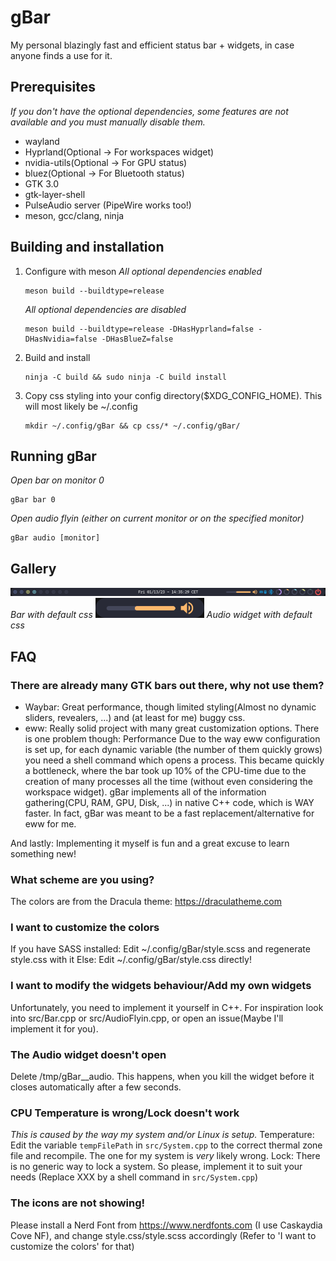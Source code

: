 # gBar 
My personal blazingly fast and efficient status bar + widgets, in case anyone finds a use for it.

## Prerequisites 
*If you don't have the optional dependencies, some features are not available and you must manually disable them.*
- wayland
- Hyprland(Optional -> For workspaces widget)
- nvidia-utils(Optional -> For GPU status)
- bluez(Optional -> For Bluetooth status)
- GTK 3.0
- gtk-layer-shell
- PulseAudio server (PipeWire works too!)
- meson, gcc/clang, ninja

## Building and installation
1. Configure with meson
    *All optional dependencies enabled*
    ```
    meson build --buildtype=release
    ```
    *All optional dependencies are disabled*
    ```
    meson build --buildtype=release -DHasHyprland=false -DHasNvidia=false -DHasBlueZ=false
    ```
4. Build and install
    ```
    ninja -C build && sudo ninja -C build install
    ```
5. Copy css styling into your config directory($XDG_CONFIG_HOME). This will most likely be ~/.config
    ```
    mkdir ~/.config/gBar && cp css/* ~/.config/gBar/
    ```

## Running gBar
*Open bar on monitor 0*
```
gBar bar 0
```
*Open audio flyin (either on current monitor or on the specified monitor)*
```
gBar audio [monitor]
```

## Gallery
![The bar with default css](/assets/bar.png)
*Bar with default css*
![The audio flyin with default css](/assets/audioflyin.png)
*Audio widget with default css*

## FAQ
### There are already many GTK bars out there, why not use them?
- Waybar: 
Great performance, though limited styling(Almost no dynamic sliders, revealers, ...) and (at least for me) buggy css.
- eww: 
Really solid project with many great customization options. There is one problem though: Performance
Due to the way eww configuration is set up, for each dynamic variable (the number of them quickly grows) you need a shell command which opens a process. 
This became quickly a bottleneck, where the bar took up 10% of the CPU-time due to the creation of many processes all the time (without even considering the workspace widget).
gBar implements all of the information gathering(CPU, RAM, GPU, Disk, ...) in native C++ code, which is WAY faster. In fact, gBar was meant to be a fast replacement/alternative for eww for me.

And lastly: Implementing it myself is fun and a great excuse to learn something new!

### What scheme are you using?
The colors are from the Dracula theme: https://draculatheme.com

### I want to customize the colors
If you have SASS installed: Edit ~/.config/gBar/style.scss and regenerate style.css with it
Else: Edit ~/.config/gBar/style.css directly!

### I want to modify the widgets behaviour/Add my own widgets
Unfortunately, you need to implement it yourself in C++. For inspiration look into src/Bar.cpp or src/AudioFlyin.cpp, or open an issue(Maybe I'll implement it for you).

### The Audio widget doesn't open
Delete /tmp/gBar__audio.
This happens, when you kill the widget before it closes automatically after a few seconds.

### CPU Temperature is wrong/Lock doesn't work
*This is caused by the way my system and/or Linux is setup.*
Temperature: Edit the variable ```tempFilePath``` in ```src/System.cpp``` to the correct thermal zone file and recompile. The one for my system is *very* likely wrong.
Lock: There is no generic way to lock a system. So please, implement it to suit your needs (Replace XXX by a shell command in ```src/System.cpp```)

### The icons are not showing!
Please install a Nerd Font from https://www.nerdfonts.com (I use Caskaydia Cove NF), and change style.css/style.scss accordingly (Refer to 'I want to customize the colors' for that)

